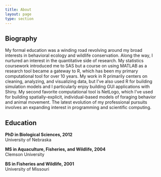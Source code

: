 ```yaml
---
title: About
layout: page
type: section
---
```


## Biography 

My formal education was a winding road revolving around my broad interests in behavioral ecology and wildlife conservation. Along the way, I nurtured an interest in the quantitative side of research. My statistics coursework introduced me to SAS but a course on using MATLAB as a research tool became a gateway to R, which has been my primary computational tool for over 10 years. My work in R primarily centers on cleaning, analyzing, and visualizing data, but I've also used R for building simulation models and I particularly enjoy building GUI applications with Shiny. My second favorite computational tool is NetLogo, which I've used for building spatially-explicit, individual-based models of foraging behavior and animal movement. The latest evolution of my professional pursuits involves an expanding interest in programming and scientific computing. 

## Education

**PhD in Biological Sciences, 2012**  
University of Nebraska

**MS in Aquaculture, Fisheries, and Wildlife, 2004**  
Clemson University

**BS in Fisheries and Wildlife, 2001**  
University of Missouri
